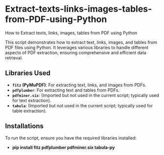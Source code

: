 # Extract-texts-links-images-tables-from-PDF-using-Python
How to Extract texts, links, images, tables from PDF using Python

This script demonstrates how to extract text, links, images, and tables from PDF files using Python. It leverages various libraries to handle different aspects of PDF extraction, ensuring comprehensive and efficient data retrieval.

## Libraries Used
- **`fitz` (PyMuPDF)**: For extracting text, links, and images from PDFs.
- **`pdfplumber`**: For extracting text and tables from PDFs.
- **`pdfminer.six`**: (Imported but not used in the current script; typically used for text extraction).
- **`tabula`**: (Imported but not used in the current script; typically used for table extraction).

## Installations
To run the script, ensure you have the required libraries installed:
- **pip install fitz pdfplumber pdfminer.six tabula-py**
